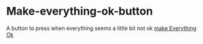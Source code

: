 # Make-everything-ok-button

A button to press when everything seems a little bit not ok
[make Everything Ok](https://d-zero-7.github.io/Make-everything-ok-button/)
